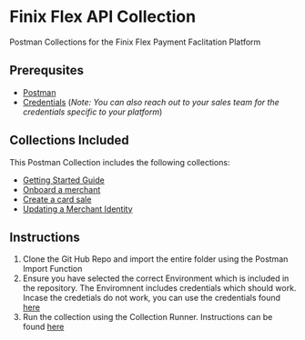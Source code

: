 # Finix Flex API Collection

Postman Collections for the Finix Flex Payment Faclitation Platform

## Prerequsites

- [Postman](https://www.postman.com/downloads/)
- [Credentials](https://flex.finixpayments.com/#authentication) (_Note: You can also reach out to your sales team for the credentials specific to your platform_)

## Collections Included

This Postman Collection includes the following  collections:

- [Getting Started Guide](https://flex.finixpayments.com/#getting-started)
- [Onboard a merchant](https://flex.finixpayments.com/#step-1-create-an-identity-for-a-merchant)
- [Create a card sale](https://flex.finixpayments.com/#step-4-create-an-identity-for-a-buyer)
- [Updating a Merchant Identity](https://flex.finixpayments.com/#update-an-identity)


## Instructions

1. Clone the Git Hub Repo and import the entire folder using the Postman Import Function 
2. Ensure you have selected the correct Environment which is included in the repository. The Enviromnent includes credentials which should work. Incase the credetials do not work, you can use the credentials found [here](https://flex.finixpayments.com/#authentication)
3. Run the collection using the Collection Runner. Instructions can be found [here](https://learning.postman.com/docs/running-collections/intro-to-collection-runs/)
